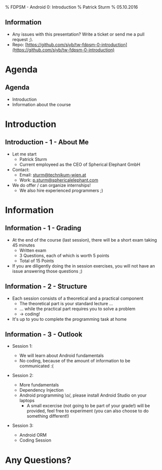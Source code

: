 % FDPSM - Android 0: Introduction
% Patrick Sturm
% 05.10.2016

## Information

* Any issues with this presentation? Write a ticket or send me a pull request ;).
* Repo: [https://github.com/siyb/tw-fdpsm-0-introduction](https://github.com/siyb/tw-fdpsm-0-introduction)

# Agenda

## Agenda

* Introduction
* Information about the course

# Introduction

## Introduction - 1 - About Me

* Let me start
    * Patrick Sturm
    * Current employeed as the CEO of Spherical Elephant GmbH
* Contact:
    * Email: sturm@technikum-wien.at
    * Work: p.sturm@sphericalelephant.com
* We do offer / can organize internships!
    * We also hire experienced programmers ;)

# Information

## Information - 1 - Grading

* At the end of the course (last session), there will be a short exam taking 45 minutes
    * Written exam
    * 3 Questions, each of which is worth 5 points
    * Total of 15 Points
* If you are diligently doing the in session exercises, you will not have an issue answering those questions ;)

## Information - 2 - Structure

* Each session consists of a theoretical and a practical component
    * The theoretical part is your standard lecture ...
    * ... while the practical part requires you to solve a problem
    * -> coding!
* It's up to you to complete the programming task at home

## Information - 3 - Outlook

* Session 1:
    * We will learn about Android fundamentals
    * No coding, because of the amount of information to be communicated :(

* Session 2:
    * More fundamentals
    * Dependency Injection
    * Android programming \\o/, please install Android Studio on your laptops
        * A small excercise (not going to be part of your grade!) will be provided, feel free to experiment (you can also choose to do something different!)

* Session 3:
    * Android ORM
    * Coding Session

# Any Questions?